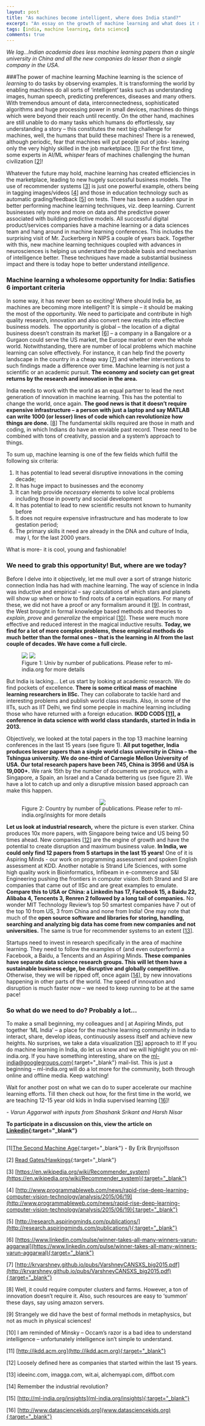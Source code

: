 ```yaml
---
layout: post
title: "As machines become intelligent, where does India stand?"
excerpt: "An essay on the growth of machine learning and what does it mean for India"
tags: [india, machine learning, data science]
comments: true
---
```


_We lag…Indian academia does less machine learning papers than a single
university in China and all the new companies do lesser than a single company
in the USA._

###The power of machine learning
Machine learning is the science of _learning_ to do tasks by observing
examples. It is transforming the world by enabling machines do all sorts of
‘intelligent’ tasks such as understanding images, human speech, predicting
preferences, diseases and many others. With tremendous amount of data, interconnectedness,
sophisticated algorithms and huge processing power in small devices, machines
do things which were beyond their reach until recently. On the other hand, machines are still unable
to do many tasks which humans do effortlessly, say understanding a story – this
constitutes the next big challenge for machines, well, the humans that build
these machines! There is a renewed, although periodic, fear that machines will
put people out of jobs- leaving only the very highly skilled in the job marketplace. [[1](#_ftn1)] For
the first time, some experts in AI/ML _whisper_ fears of machines
challenging the human civilization [[2](#_ftn2)]!

Whatever the future may hold, machine learning has created efficiencies in
the marketplace, leading to new hugely successful business models. The use of
recommender systems [[3](#_ftn3)] is
just one powerful example, others being in tagging images/videos [[4](#_ftn4)]
and those in education technology such as automatic grading/feedback [[5](#_ftn5)]
on tests. There has been a sudden spur in better performing machine learning
techniques, viz. deep learning. Current businesses rely more and more on data
and the predictive power associated with building predictive models. All
successful digital product/services companies have a machine learning or a data
sciences team and hang around in machine learning conferences. This includes
the surprising visit of Mr. Zuckerberg in NIPS a couple of years back. Together
with this, new machine learning techniques coupled with advances in
neurosciences is helping us understand the probable basis and mechanism of
intelligence better. These techniques have made a substantial business impact
and there is today hope to better understand _intelligence_.

### Machine learning a wholesome opportunity for India: Satisfies 6 important criteria
In some way, it has never been so exciting! Where should India be, as
machines are becoming more intelligent? It is simple – it should be making the
most of the opportunity. We need to participate and contribute in high quality
research, innovation and also convert new results into effective business
models.  The opportunity is global – the
location of a digital business doesn’t constrain its market [[6](#_ftn6)]
– a company in a Bangalore or a Gurgaon could serve the US market, the Europe market or even the whole
world. Notwithstanding, there are number of local problems which machine learning can
solve effectively. For instance, it can help find the poverty landscape in the
country in a cheap way [[7](#_ftn7)] and whether interventions to such findings made
a difference over time. Machine learning is not just a scientific or an
academic pursuit. **The economy and society can get great returns by the research
and innovation in the area.**

India needs to work with the world as an equal partner to lead the next
generation of innovation in machine learning. This has the potential to change the world,
once again.
**The good news is that it doesn’t require expensive infrastructure – a person
with just a laptop and say MATLAB can write 1000 (or lesser) lines of code
which can revolutionize how things are done.** [[8](#_ftn8)]
The fundamental skills required are those in math and coding, in which Indians
do have an enviable past record. These need to be combined with tons of creativity, passion and a system’s
approach to things.

To sum up, machine learning is one
of the few fields which fulfill the following six criteria: 

 1. It has potential to lead several
disruptive innovations in the coming decade; 
 2. It has huge impact to businesses
and the economy 
 3. It can help provide _necessary_
elements to solve local problems including those in poverty and social
development
 4. It has potential to lead to new
scientific results not known to humanity before
 5. It does not require expensive
infrastructure and has moderate to low gestation period;
 6. The primary skills it need are
already in the DNA and culture of India, may I, for the last 2000 years. 

What is more- it is cool, young and fashionable!

### We need to grab this opportunity! But, where are we today?
Before I delve into it objectively, let me mull over a sort of strange historic
connection India has had with machine learning. The way of science in India was
inductive and empirical – say calculations of which stars and planets will show
up when or how to find roots of a certain equations. For many of these, we did
not have a proof or any formalism around it [[9](#_ftn9)].
In contrast, the West brought in formal knowledge based methods and theories to
_explain, prove_ and _generalize_ the empirical [[10](#_ftn10)].
These were much more effective and reduced interest in the magical inductive
results. **Today, we find for a lot of more complex problems, these empirical
methods do much better than the formal ones – that is the learning in AI from
the last couple of decades. We have come a full circle.**

<figure>
    <a href="/images/unis overall.png"><img src="/images/unis overall.png"></a>
    <a href="/images/unis India.png"><img src="/images/unis India.png"></a>
    <figcaption>Figure 1: Univ by number of publications. Please refer to ml-india.org for
more details</figcaption>
</figure>



But India is lacking… Let us start by looking at academic research. We do find
pockets of excellence. **There is some critical mass of machine learning
researchers in IISc.** They can collaborate to tackle hard and interesting
problems and publish world class results. Also, in some of the IITs, such as
IIT Delhi, we find some people in machine learning including those who have
returned with a foreign education. **IKDD CODS [[11](#_ftn11)],
a conference in data science with world class standards, started in India in 2013.**

Objectively, we looked at the total papers in the top 13 machine learning
conferences in the last 15 years (see figure 1). **All put together, India
produces lesser papers than a single world class university in China – the Tshingua university. We
do one-third of Carnegie Mellon University of USA. Our total research papers
have been 745, China is 3956 and USA is 19,000+.** We rank 15th by the number of
documents we produce, with a Singapore, a Spain, an Israel and a Canada bettering
us (see figure 2). We have a lot to catch up and only a disruptive mission
based approach can make this happen.

<figure>
    <a href="/images/countries.png"><center><img src="/images/countries.png"></center></a>
    <figcaption>Figure 2: Country by number of publications. Please refer to ml-india.org/insights  
for more details</figcaption>
</figure>



**Let us look at industrial research,** where the picture is even starker. China
produces 10x more papers, with Singapore being twice and US being 50 times
ahead. New companies [[12](#_ftn12)]
are the engine of growth and have the potential to create disruption and maximum
business value. **In India, we could only find 12 papers from 5 startups in the
last 15 years!** One of it is Aspiring Minds - our work on programming assessment
and spoken English assessment at KDD. Another notable is Strand Life Sciences,
with some high quality work in Bioinformatics, Infibeam in e-commerce and S&I
Engineering pushing the frontiers in computer vision. Both Strand and SI are
companies that came out of IISc and are great examples to emulate. **Compare this
to USA or China: a Linkedin has 17, Facebook 15, a Baidu 22, Alibaba 4,
Tencents 3, Renren 2 followed by a long tail of companies.** No wonder MIT
Technology Review’s top 50 smartest companies have 7 out of the top 10 from US,
3 from China and none from India! One may note that much of the **open source
software and libraries for storing, handling, searching and analyzing big data
has come from new companies and not universities.** The same is true for recommender
systems to an extent [[13](#_ftn13)].

Startups need to invest in research specifically in the area of machine
learning. They need to follow the examples of (and even outperform)
a Facebook, a Baidu, a Tencents and an Aspiring Minds. **These companies have separate data
science research groups. This will let them have a sustainable business edge,
be disruptive and globally competitive.** Otherwise, they we will be ripped off,
once again [[14](#_ftn14)], by
new innovations happening in other parts of the world. The speed of innovation
and disruption is much faster now – we need to keep running to be at the same pace!

### So what do we need to do? Probably a lot… 
To make a small beginning, my colleagues and [I]() at Aspiring Minds, put together ‘ML India’ – a place for the machine learning
community in India to interact, share, develop ideas, continuously assess
itself and achieve new heights. No surprises, we take a data visualization [[15](#_ftn15)]
approach to it! If you do machine learning in India, do let us know and we will
highlight you on ml-india.org. If you have something interesting, share on the [ml-india@googlegroups.com](mailto:ml-india@googlegroups.com){:target="_blank"}
mail-list. This is just a beginning – ml-india.org will do a lot more for the
community, both through online and offline media. Keep watching!

Wait for another post on what we can do to super accelerate our machine
learning efforts. Till then check out how, for the first time in the world, we
are teaching 12-15 year old kids in India supervised learning [[16](#_ftn16)]!

*- Varun Aggarwal with inputs from Shashank Srikant and Harsh Nisar*

**To participate in a discussion on this, view the article on [Linkedin](https://www.linkedin.com/pulse/where-does-india-stand-machines-become-intelligent-varun-aggarwal){:target="_blank"}**

* * *

[1]<a markdown="0" name="_ftn1"></a>[The Second Machine Age](http://secondmachineage.com){:target="_blank"} - By Erik
Brynjolfsson‎

[2]<a markdown="0" name="_ftn2"></a>
[Read Gates/Hawkings](https://www.washingtonpost.com/news/the-switch/wp/2015/01/28/bill-gates-on-dangers-of-artificial-intelligence-dont-understand-why-some-people-are-not-concerned/){:target="_blank"}

[3]<a markdown="0" name="_ftn3"></a>
[https://en.wikipedia.org/wiki/Recommender_system](https://en.wikipedia.org/wiki/Recommender_system){:target="_blank"}

[4]<a markdown="0" name="_ftn4"></a>
[http://www.programmableweb.com/news/rapid-rise-deep-learning-computer-vision-technology/analysis/2015/06/19](http://www.programmableweb.com/news/rapid-rise-deep-learning-computer-vision-technology/analysis/2015/06/19){:target="_blank"}

[5]<a markdown="0" name="_ftn5"></a>
[http://research.aspiringminds.com/publications/](http://research.aspiringminds.com/publications/){:target="_blank"}

[6]<a markdown="0" name="_ftn6"></a>
[https://www.linkedin.com/pulse/winner-takes-all-many-winners-varun-aggarwal](https://www.linkedin.com/pulse/winner-takes-all-many-winners-varun-aggarwal){:target="_blank"}

[7]<a markdown="0" name="_ftn7"></a>
[http://krvarshney.github.io/pubs/VarshneyCANSXS_big2015.pdf](http://krvarshney.github.io/pubs/VarshneyCANSXS_big2015.pdf){:target="_blank"}

[8]<a markdown="0" name="_ftn8"></a>
Well, it could require computer clusters and farms. However, a ton of
innovation doesn’t require it. Also, such resources are easy to ‘summon’ these
days, say using amazon servers.

[9]<a markdown="0" name="_ftn9"></a>
Strangely we did have the best of formal methods in metaphysics, but not as
much in physical sciences!

[10]<a markdown="0" name="_ftn10"></a>
I am reminded of Minsky – Occam’s razor is a bad idea to understand
intelligence – unfortunately intelligence isn’t simple to understand.

[11]<a markdown="0" name="_ftn11"></a>
[http://ikdd.acm.org](http://ikdd.acm.org){:target="_blank"}

[12]<a markdown="0" name="_ftn12"></a>
Loosely defined here as companies that started within the last 15 years.

[13]<a markdown="0" name="_ftn13"></a>
ideeinc.com, imagga.com, wit.ai, alchemyapi.com, diffbot.com

[14]<a markdown="0" name="_ftn14"></a>
Remember the industrial revolution?

[15]<a markdown="0" name="_ftn15"></a>
[http://ml-india.org/insights](ml-india.org/insights){:target="_blank"}

[16]<a markdown="0" style="text-decoration:underline;"  name="_ftn16"></a>
[http://www.datasciencekids.org](www.datasciencekids.org){:target="_blank"}
